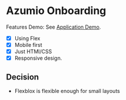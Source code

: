 # Azumio Onboarding

Features
Demo: See [Application Demo](https://ronymateo2.github.io/Azumio/).

- [x] Using Flex
- [x] Mobile first
- [x] Just HTMl/CSS
- [x] Responsive design.

## Decision
- Flexblox is flexible enough for small layouts